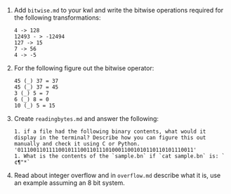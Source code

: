 1. Add `bitwise.md` to your kwl and write the bitwise operations required for the following transformations:
    ```
    4 -> 128
    12493 - > -12494
    127 -> 15
    7 -> 56
    4 -> -5
    ```
1. For the following figure out the bitwise operator:
    ```
    45 (_) 37 = 37
    45 (_) 37 = 45
    3 (_) 5 = 7
    6 (_) 8 = 0
    10 (_) 5 = 15
    ```
1. Create `readingbytes.md` and answer the following:
    ```
    1. if a file had the following binary contents, what would it display in the terminal? Describe how you can figure this out manually and check it using C or Python. '01110011011110010111001101110100011001010110110101110011'
    1. What is the contents of the `sample.bn` if `cat sample.bn` is: ` ¢¶"*`
1. Read about integer overflow and in `overflow.md` describe what it is, use an example assuming an 8 bit system.

